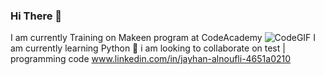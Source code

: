 ### Hi There 🫡
I am currently Training on Makeen program at CodeAcademy 
![CodeGIF](https://github.com/Jehan-1/All-about-programming-/assets/133042123/ce9fc1f1-cd3a-4908-8802-836340a28004)
I am currently learning Python 🦾
i am looking to collaborate on test | programming  code
www.linkedin.com/in/jayhan-alnoufli-4651a0210
